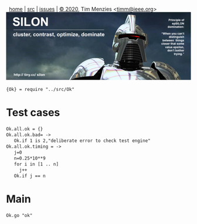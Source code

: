 <a name=top>&nbsp;<p></a>       
&nbsp;&nbsp;[home](http://tiny.cc/silon#top) |
[src](https://github.com/timm/silon/raw/master/src) | 
[issues](http://tiny.cc/silon) |
<a href="https://github.com/timm/silon/raw/master/raw/master/LICENSE.md">&copy; 2020</a>, Tim Menzies <<a href="mailto:timm@ieee.org">timm&commat;ieee.org</a>>
<br> [<img width=900 src="https://github.com/timm/silon/raw/master/etc/img/banner.jpg">](http://tiny.cc/silon)<br>


    {Ok} = require "../src/Ok"

# Test cases

    Ok.all.ok = {}
    Ok.all.ok.bad= ->
       Ok.if 1 is 2,"deliberate error to check test engine"
    Ok.all.ok.timing = ->
       j=0
       n=0.25*10**9
       for i in [1 .. n]
         j++
       Ok.if j == n

# Main

    Ok.go "ok" 
